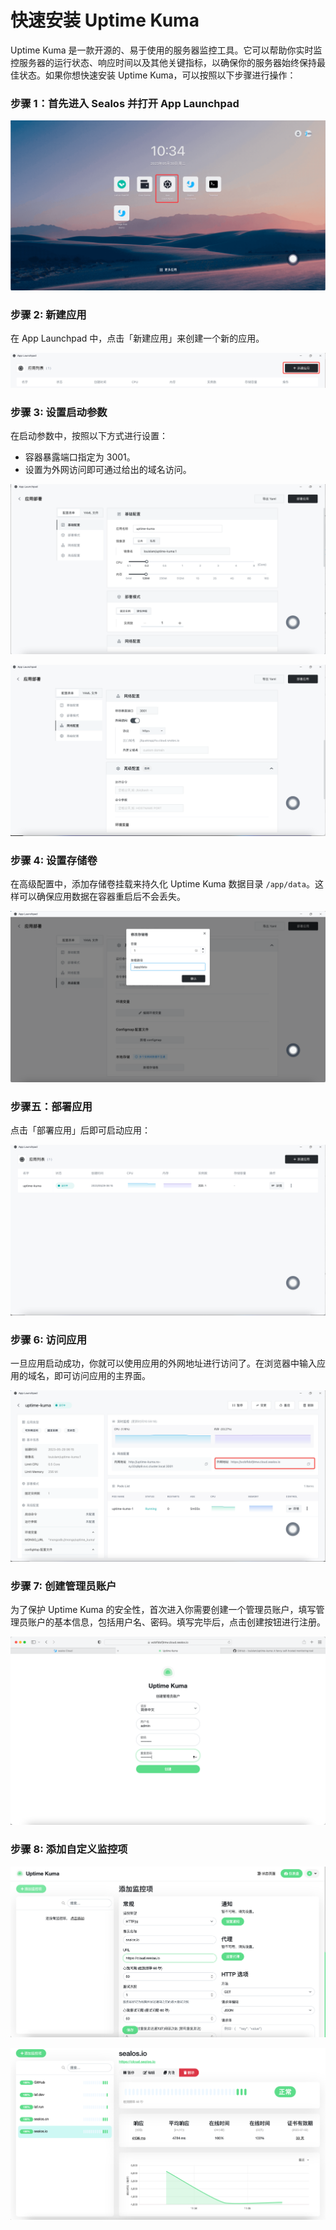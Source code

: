 # 快速安装 Uptime Kuma

Uptime Kuma 是一款开源的、易于使用的服务器监控工具。它可以帮助你实时监控服务器的运行状态、响应时间以及其他关键指标，以确保你的服务器始终保持最佳状态。如果你想快速安装 Uptime Kuma，可以按照以下步骤进行操作：

### 步骤 1：首先进入 Sealos 并打开 App Launchpad

![](./images/uptimekuma_img-1.png)

### 步骤 2: 新建应用

在 App Launchpad 中，点击「新建应用」来创建一个新的应用。

![](./images/uptimekuma_img-2.png)

### 步骤 3: 设置启动参数

在启动参数中，按照以下方式进行设置：

- 容器暴露端口指定为 3001。
- 设置为外网访问即可通过给出的域名访问。

![](./images/uptimekuma_img-3.png)

![](./images/uptimekuma_img-4.png)

### 步骤 4: 设置存储卷

在高级配置中，添加存储卷挂载来持久化 Uptime Kuma 数据目录 `/app/data`。这样可以确保应用数据在容器重启后不会丢失。

![](./images/uptimekuma_img-5.png)

### 步骤五：部署应用

点击「部署应用」后即可启动应用：

![](./images/uptimekuma_img-6.png)

### 步骤 6: 访问应用

一旦应用启动成功，你就可以使用应用的外网地址进行访问了。在浏览器中输入应用的域名，即可访问应用的主界面。

![](./images/uptimekuma_img-7.png)

### 步骤 7: 创建管理员账户

为了保护 Uptime Kuma 的安全性，首次进入你需要创建一个管理员账户，填写管理员账户的基本信息，包括用户名、密码。填写完毕后，点击创建按钮进行注册。

![](./images/uptimekuma_img-8.png)

### 步骤 8: 添加自定义监控项

![](./images/uptimekuma_img-9.png)

![](./images/uptimekuma_img-10.png)